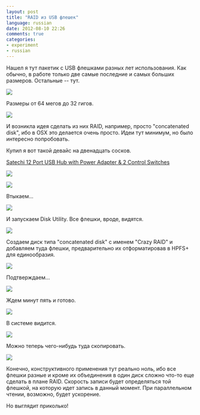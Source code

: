 ```yaml
---
layout: post
title: "RAID из USB флешек"
language: russian
date: 2012-08-10 22:26
comments: true
categories: 
- experiment
- russian
---
```

Нашел я тут пакетик с USB флешками разных лет использования. Как обычно, в работе только две самые последние и самых больших размеров. Остальные -- тут.

![](/images/blog/usb-stick-raid/bunch-of-usb-stricks.jpg)

Размеры от 64 мегов до 32 гигов.

![](/images/blog/usb-stick-raid/usb-stricks-sorted.jpg)

И возникла идея сделать из них RAID, например, просто "concatenated disk", ибо в OSX это делается очень просто. Идеи тут минимум, но было интересно попробовать.

Купил я вот такой девайс на двенадцать сосков.

<a href="http://www.amazon.co.uk/gp/product/B0051PGX2I/ref=as_li_qf_sp_asin_tl?ie=UTF8&amp;camp=1634&amp;creative=6738&amp;creativeASIN=B0051PGX2I&amp;linkCode=as2&amp;tag=prodiy-21">Satechi 12 Port USB Hub with Power Adapter &amp; 2 Control Switches</a><img src="http://www.assoc-amazon.co.uk/e/ir?t=prodiy-21&amp;l=as2&amp;o=2&amp;a=B0051PGX2I" width="1" height="1" border="0" alt="" style="border:none !important; margin:0px !important;" />

<a href="http://www.amazon.co.uk/gp/product/B0051PGX2I/ref=as_li_qf_sp_asin_il?ie=UTF8&amp;camp=1634&amp;creative=6738&amp;creativeASIN=B0051PGX2I&amp;linkCode=as2&amp;tag=prodiy-21"><img border="0" src="http://ws.assoc-amazon.co.uk/widgets/q?_encoding=UTF8&amp;ASIN=B0051PGX2I&amp;Format=_SL160_&amp;ID=AsinImage&amp;MarketPlace=GB&amp;ServiceVersion=20070822&amp;WS=1&amp;tag=prodiy-21" ></a><img src="http://www.assoc-amazon.co.uk/e/ir?t=prodiy-21&amp;l=as2&amp;o=2&amp;a=B0051PGX2I" width="1" height="1" border="0" alt="" style="border:none !important; margin:0px !important;" />

![](/images/blog/usb-stick-raid/satechi-12-usb-port-extender.jpg)

Втыкаем...

![](/images/blog/usb-stick-raid/usb-stricks-raid-assembled.jpg)

И запускаем Disk Utility. Все флешки, вроде, видятся.

![](/images/blog/usb-stick-raid/disk-utility-disks-connected.png)

Создаем диск типа "concatenated disk" с именем "Crazy RAID" и добавляем туда флешки, предварительно их отформатировав в HPFS+ для единообразия.

![](/images/blog/usb-stick-raid/disk-utility-crazy-raid-created.png)

Подтверждаем...

![](/images/blog/usb-stick-raid/disk-utility-crazy-raid-confirmation.png)

Ждем минут пять и готово.

![](/images/blog/usb-stick-raid/disk-utility-crazy-raid-completed.png)

В системе видится.

![](/images/blog/usb-stick-raid/df-crazy-raid.png)

Можно теперь чего-нибудь туда скопировать.

![](/images/blog/usb-stick-raid/mc-crazy-raid-copying.png)

Конечно, конструктивного применения тут реально ноль, ибо все флешки разные и кроме их объединения в один диск сложно что-то еще сделать в плане RAID. Скорость записи будет определяться той флешкой, на которую идет запись в данный момент. При параллельном чтении, возможно, будет ускорение.

Но выглядит приколько!
